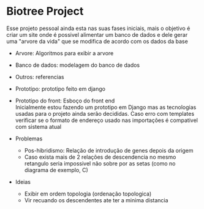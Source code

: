 # Biotree Project
Esse projeto pessoal ainda esta nas suas fases iniciais, mais o objetivo é criar um site onde é possivel alimentar um banco de dados e dele gerar uma "arvore da vida" que se modifica de acordo com os dados da base  
* Arvore: Algoritmos para exibir a arvore  
* Banco de dados: modelagem do banco de dados
* Outros: referencias  
* Prototipo: prototipo feito em django  
* Prototipo do front: Esboço do front end  
Inicialmente estou fazendo um prototipo em Django mas as tecnologias usadas para o projeto ainda serão decididas.
Caso erro com templates verificar se o formato de endereço usado nas importações é compativel com sistema atual

* Problemas 
  * Pos-hibridismo: Relação de introdução de genes depois da origem
  * Caso exista mais de 2 relações de descendencia no mesmo retangulo seria impossivel não sobre por as setas (como no diagrama de exemplo, C)
* Ideias
  * Exibir em ordem topologia (ordenação topologica)
  * Vir recuando os descendentes ate ter a minima distancia
